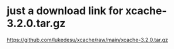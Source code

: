 # just a download link for xcache-3.2.0.tar.gz


https://github.com/lukedesu/xcache/raw/main/xcache-3.2.0.tar.gz
